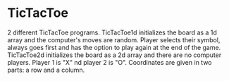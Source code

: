 # TicTacToe
2 different TicTacToe programs.
TicTacToe1d initializes the board as a 1d array and the computer's moves are random. Player selects their symbol, always goes first and has the option to play again at the end of the game.
TicTacToe2d initializes the board as a 2d array and there are no computer players. Player 1 is "X" nd player 2 is "O". Coordinates are given in two parts: a row and a column. 
 
